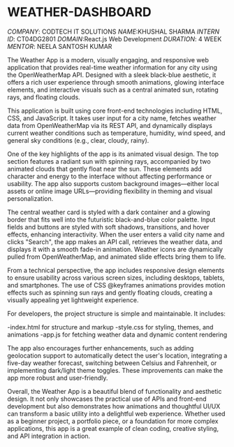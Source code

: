 # WEATHER-DASHBOARD #
*COMPANY*: CODTECH IT SOLUTIONS
*NAME*:KHUSHAL SHARMA
*INTERN ID*: CT04DG2801
*DOMAIN*:React.js Web Development
*DURATION*: 4 WEEK
*MENTOR*: NEELA SANTOSH KUMAR



The Weather App is a modern, visually engaging, and responsive web application that provides real-time weather information for any city using the OpenWeatherMap API.
Designed with a sleek black-blue aesthetic, it offers a rich user experience through smooth animations, glowing interface elements, and interactive visuals such as a
central animated sun, rotating rays, and floating clouds.

This application is built using core front-end technologies including HTML, CSS, and JavaScript. It takes user input for a city name, fetches weather data from OpenWeatherMap
via its REST API, and dynamically displays current weather conditions such as temperature, humidity, wind speed, and general sky conditions (e.g., clear, cloudy, rainy).

One of the key highlights of the app is its animated visual design. The top section features a radiant sun with spinning rays, accompanied by two animated clouds that gently 
float near the sun. These elements add character and energy to the interface without affecting performance or usability. The app also supports custom background images—either
local assets or online image URLs—providing flexibility in theming and visual personalization.

The central weather card is styled with a dark container and a glowing border that fits well into the futuristic black-and-blue color palette. Input fields and buttons are styled
with soft shadows, transitions, and hover effects, enhancing interactivity. When the user enters a valid city name and clicks "Search", the app makes an API call, retrieves the weather 
data, and displays it with a smooth fade-in animation. Weather icons are dynamically pulled from OpenWeatherMap, and animated slide effects bring them to life.

From a technical perspective, the app includes responsive design elements to ensure usability across various screen sizes, including desktops, tablets, and smartphones.
The use of CSS @keyframes animations provides motion effects such as spinning sun rays and gently floating clouds, creating a visually appealing yet lightweight experience.

For developers, the project structure is simple and maintainable. It includes:

-index.html for structure and markup
-style.css for styling, themes, and animations
-app.js for fetching weather data and dynamic content rendering

The app also encourages further enhancements, such as adding geolocation support to automatically detect the user's location, integrating a five-day weather forecast, switching between 
Celsius and Fahrenheit, or implementing dark/light theme toggles. These improvements can make the app more robust and user-friendly.

Overall, the Weather App is a beautiful blend of functionality and aesthetic design. It not only showcases the practical use of APIs and front-end development but also demonstrates how animations
and thoughtful UI/UX can transform a basic utility into a delightful web experience. Whether used as a beginner project, a portfolio piece, or a foundation for more complex applications, this app 
is a great example of clean coding, creative styling, and API integration in action.

